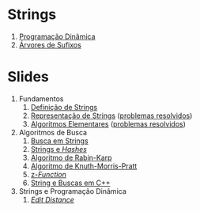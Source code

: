Strings
=======

1. [Programação Dinâmica](text/Programacao_Dinamica.md)
1. [Árvores de Sufixos](text/Arvores_de_Sufixos.md)

Slides
======

1. Fundamentos
    1. [Definição de Strings](slides/ST-1/ST-1.pdf)
    1. [Representação de Strings](slides/ST-2/ST-2.pdf) ([problemas resolvidos](problems/ST-2/ST-2.pdf))
    1. [Algoritmos Elementares](slides/ST-3/ST-3.pdf) ([problemas resolvidos](problems/ST-3/ST-3.pdf))
1. Algoritmos de Busca
    1. [Busca em Strings](slides/BS-1/BS-1.pdf)
    1. [Strings e _Hashes_](slides/BS-2/BS-2.pdf)
    1. [Algoritmo de Rabin-Karp](slides/BS-3/BS-3.pdf)
    1. [Algoritmo de Knuth-Morris-Pratt](slides/BS-4/BS-4.pdf)
    1. [z-_Function_](slides/BS-5/BS-5.pdf)
    1. [String e Buscas em C++](slides/BS-6/BS-6.pdf)
1. Strings e Programação Dinâmica
    1. [_Edit Distance_](slides/PD-1/PD-1.pdf)
